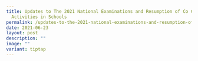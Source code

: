 ```yaml
---
title: Updates to The 2021 National Examinations and Resumption of Co Curricular
  Activities in Schools
permalink: /updates-to-the-2021-national-examinations-and-resumption-of-co-curricular-activities-in-schools/
date: 2021-06-23
layout: post
description: ""
image: ""
variant: tiptap
---
```

